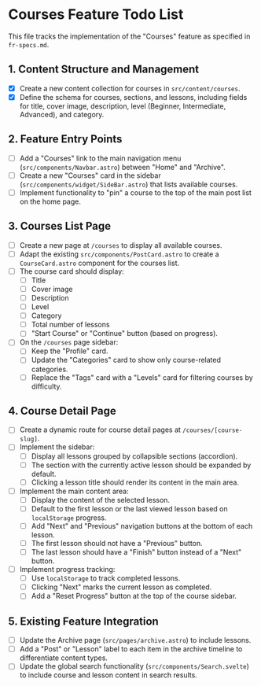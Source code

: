 # Courses Feature Todo List

This file tracks the implementation of the "Courses" feature as specified in `fr-specs.md`.

## 1. Content Structure and Management
- [x] Create a new content collection for courses in `src/content/courses`.
- [x] Define the schema for courses, sections, and lessons, including fields for title, cover image, description, level (Beginner, Intermediate, Advanced), and category.

## 2. Feature Entry Points
- [ ] Add a "Courses" link to the main navigation menu (`src/components/Navbar.astro`) between "Home" and "Archive".
- [ ] Create a new "Courses" card in the sidebar (`src/components/widget/SideBar.astro`) that lists available courses.
- [ ] Implement functionality to "pin" a course to the top of the main post list on the home page.

## 3. Courses List Page
- [ ] Create a new page at `/courses` to display all available courses.
- [ ] Adapt the existing `src/components/PostCard.astro` to create a `CourseCard.astro` component for the courses list.
- [ ] The course card should display:
    - [ ] Title
    - [ ] Cover image
    - [ ] Description
    - [ ] Level
    - [ ] Category
    - [ ] Total number of lessons
    - [ ] "Start Course" or "Continue" button (based on progress).
- [ ] On the `/courses` page sidebar:
    - [ ] Keep the "Profile" card.
    - [ ] Update the "Categories" card to show only course-related categories.
    - [ ] Replace the "Tags" card with a "Levels" card for filtering courses by difficulty.

## 4. Course Detail Page
- [ ] Create a dynamic route for course detail pages at `/courses/[course-slug]`.
- [ ] Implement the sidebar:
    - [ ] Display all lessons grouped by collapsible sections (accordion).
    - [ ] The section with the currently active lesson should be expanded by default.
    - [ ] Clicking a lesson title should render its content in the main area.
- [ ] Implement the main content area:
    - [ ] Display the content of the selected lesson.
    - [ ] Default to the first lesson or the last viewed lesson based on `localStorage` progress.
    - [ ] Add "Next" and "Previous" navigation buttons at the bottom of each lesson.
    - [ ] The first lesson should not have a "Previous" button.
    - [ ] The last lesson should have a "Finish" button instead of a "Next" button.
- [ ] Implement progress tracking:
    - [ ] Use `localStorage` to track completed lessons.
    - [ ] Clicking "Next" marks the current lesson as completed.
    - [ ] Add a "Reset Progress" button at the top of the course sidebar.

## 5. Existing Feature Integration
- [ ] Update the Archive page (`src/pages/archive.astro`) to include lessons.
- [ ] Add a "Post" or "Lesson" label to each item in the archive timeline to differentiate content types.
- [ ] Update the global search functionality (`src/components/Search.svelte`) to include course and lesson content in search results.

